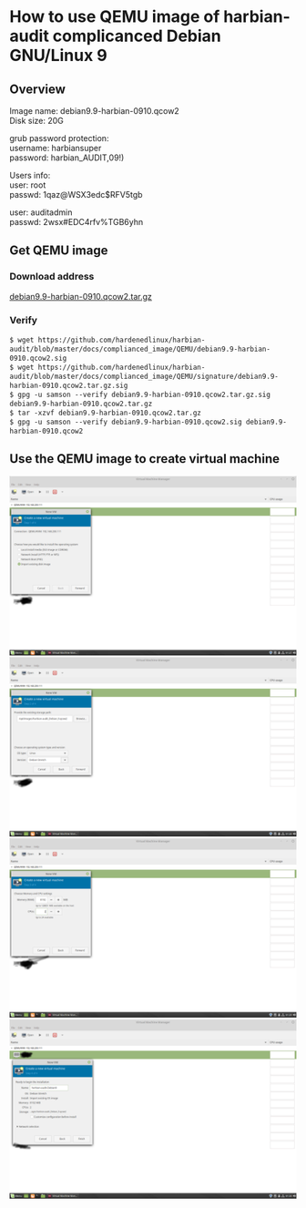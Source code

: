 # How to use QEMU image of harbian-audit complicanced Debian GNU/Linux 9 

## Overview 
Image name: debian9.9-harbian-0910.qcow2  
Disk size: 20G 

grub password protection:   
username: harbiansuper  
password: harbian_AUDIT,09!)  

Users info:   
user: root  
passwd: 1qaz@WSX3edc$RFV5tgb     

user: auditadmin   
passwd: 2wsx#EDC4rfv%TGB6yhn   

## Get QEMU image   

### Download address  
[debian9.9-harbian-0910.qcow2.tar.gz](https://drive.google.com/file/d/1HwaHF94AJx-95HeIVi4cUFA5aiQ_diz2/view?usp=sharing)       

### Verify  
```
$ wget https://github.com/hardenedlinux/harbian-audit/blob/master/docs/complianced_image/QEMU/debian9.9-harbian-0910.qcow2.sig  
$ wget https://github.com/hardenedlinux/harbian-audit/blob/master/docs/complianced_image/QEMU/signature/debian9.9-harbian-0910.qcow2.tar.gz.sig 
$ gpg -u samson --verify debian9.9-harbian-0910.qcow2.tar.gz.sig debian9.9-harbian-0910.qcow2.tar.gz
$ tar -xzvf debian9.9-harbian-0910.qcow2.tar.gz   
$ gpg -u samson --verify debian9.9-harbian-0910.qcow2.sig debian9.9-harbian-0910.qcow2  
```

## Use the QEMU image to create virtual machine  

![1](./picture/import-image_01.png)  
![2](./picture/import-image_02.png)  
![3](./picture/import-image_03.png)  
![4](./picture/import-image_04.png)  


